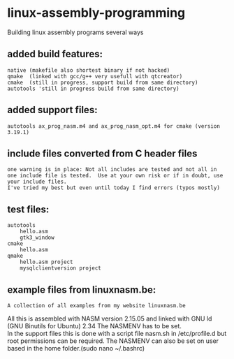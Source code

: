 # linux-assembly-programming
Building linux assembly programs several ways

## added build features:
	native (makefile also shortest binary if not hacked)
	qmake  (linked with gcc/g++ very usefull with qtcreator)
	cmake  (still in progress, support build from same directory)
	autotools 'still in progress build from same directory)


## added support files:
	autotools ax_prog_nasm.m4 and ax_prog_nasm_opt.m4 for cmake (version 3.19.1)

## include files converted from C header files
	one warning is in place: Not all includes are tested and not all in one include file is tested.  Use at your own risk or if in doubt, use your include files.
	I've tried my best but even until today I find errors (typos mostly)

## test files:
	autotools
		hello.asm
		gtk3_window
	cmake
		hello.asm
	qmake
		hello.asm project
		mysqlclientversion project

## example files from linuxnasm.be:
	A collection of all examples from my website linuxnasm.be


All this is assembled with NASM version 2.15.05 and linked with GNU ld (GNU Binutils for Ubuntu) 2.34
The NASMENV has to be set.  
In the support files this is done with a script file nasm.sh in /etc/profile.d but root permissions can be required.
The NASMENV can also be set on user based in the home folder.(sudo nano ~/.bashrc)
